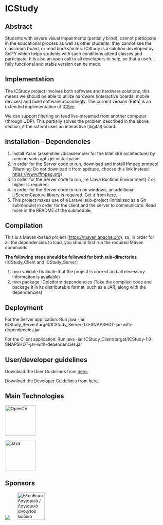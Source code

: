 ICStudy
=======

Abstract
--------
Students with severe visual impairments (partially blind), cannot participate in the educational process as well as other students: they cannot see the classroom board, or read books/notes. ICStudy is a solution developed by SciFY which helps students with such conditions attend classes and participate. It is also an open call to all developers to help, so that a useful, fully functional and stable version can be made.

Implementation
--------------
The ICStudy project involves both software and hardware solutions, this means we should be able to utilize hardware (interactive boards, mobile devices) and build software accordingly. The current version (Beta) is an extended implementation of [ICSee][1].

We can support filtering on feed live-streamed from another computer (through UDP). This partially solves the problem described in the above section, if the school uses an interactive (digital) board.

Installation - Dependencies
---------------------------
1. Install Yasm (assembler /disassembler for the Intel x86 architecture) by running sudo apt-get install yasm
2. In order for the Server code to run, download and install ffmpeg protocol (Warning: Do not download it from aptitude, choose this link instead: <a href="https://www.ffmpeg.org">https://www.ffmpeg.org</a>)
3. In order for the Server code to run, jre (Java Runtime Environment) 7 or higher is required.
4. In order for the Server code to run on windows, an additional UScreenCapture library is required. Get it from <a href="http://www.umediaserver.net/umediaserver/download.html">here.</a>
4. This project makes use of a Laravel sub-project (initialized as a Git submodule) in order for the client and the server to communicate. Read more in the README of the submodule.

Compilation
-----------
This is a Maven-based project (<a href="https://maven.apache.org/">https://maven.apache.org</a>), so, in order for all the dependencies to load, you should first run the required Maven commands

<b>The following steps should be followed for both sub-directories</b> (ICStudy_Client and ICStudy_Server)

1. mvn validate (Validate that the project is correct and all necessary information is available)
2. mvn package -Dplatform.dependencies (Take the compiled code and package it in its distributable format, such as a JAR, along with the dependencies)

Deployment
----------
For the Server application:
Run java -jar ICStudy_Server/target/ICStudy_Server-1.0-SNAPSHOT-jar-with-dependencies.jar

For the Client application:
Run java -jar ICStudy_Client/target/ICStudy-1.0-SNAPSHOT-jar-with-dependencies.jar

User/developer guidelines
-------------------------
Download the User Guidelines from <a href="http://icstudy.projects.development1.scify.org/www/files/ICSee_developer_guidelines.pdf">here.</a>

Download the Developer Guidelines from <a href="http://icstudy.projects.development1.scify.org/www/files/ICStudy_developer_guidelines.pdf">here.</a>

Main Technologies
-----------------
<a href="http://opencv.org/"><img src="http://upload.wikimedia.org/wikipedia/commons/thumb/3/32/OpenCV_Logo_with_text_svg_version.svg/750px-OpenCV_Logo_with_text_svg_version.svg.png" alt="OpenCV" width="100px"></a>

<a href="http://openjdk.java.net/"><img src="http://upload.wikimedia.org/wikipedia/commons/thumb/f/f5/OpenJDK_logo.png/200px-OpenJDK_logo.png" alt="Java" width="100px"></a>

[1]: http://www.scify.gr/site/en/projects/in-progress/icsee

Sponsors
--------
<a href="http://www.scify.gr/site/en/"><img src="http://www.scify.gr/site/images/scify/scify_logo_108.png"></a>
<a href="https://ellak.gr/" title="Ελεύθερο Λογισμικό / Λογισμικό ανοιχτού κώδικα" rel="home"><img style="height: 90px; margin-left: 20px;"  src="https://ellak.gr/wp-content/uploads/2015/09/el-lak.png" alt="Ελεύθερο Λογισμικό / Λογισμικό ανοιχτού κώδικα" title="Ελεύθερο Λογισμικό / Λογισμικό ανοιχτού κώδικα"></a>
